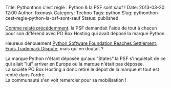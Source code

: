 Title: Pythonthon c'est réglé : Python & la PSF sont sauf !
Date: 2013-03-20 12:00
Author: foxmask
Category: Techno
Tags: python
Slug: pythonthon-cest-regle-python-la-psf-sont-sauf
Status: published

[Comme relaté
précédemment,](/post/2013/02/16/pythonthon/ "Pythonthon")
la PSF demandait l'aide de tout à chacun pour son différend avec PO Box
Hosting qui avait déposé la marque Python.

Heureux dénouement [Python Software Foundation Reaches Settlement, Ends
Trademark
Dispute](http://pyfound.blogspot.fr/2013/03/python-software-foundation-reaches.html),
mais qui en doutait ?

La marque Python n'étant déposée qu'aux "States" la PSF s'inquiétait de
ce qui allait "lui" arriver en Europe où la marque n'était pas déposée.  
La société PO Box Hosting a donc retiré le dépot de la marque et tout
est rentré dans l'ordre.  
La communauté s'en voit remercier pour sa mobilisation !

